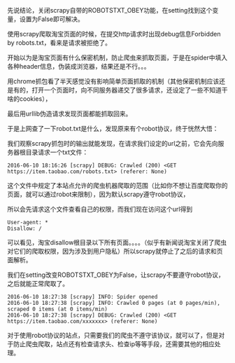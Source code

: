 
先说结论，关闭scrapy自带的ROBOTSTXT_OBEY功能，在setting找到这个变量，设置为False即可解决。 

使用scrapy爬取淘宝页面的时候，在提交http请求时出现debug信息Forbidden by robots.txt，看来是请求被拒绝了。

开始以为是淘宝页面有什么保密机制，防止爬虫来抓取页面，于是在spider中填入各种header信息，伪装成浏览器，结果还是不行。。。

用chrome抓包看了半天感觉没有影响简单页面抓取的机制（其他保密机制应该还是有的，打开一个页面时，向不同服务器递交了很多请求，还设定了一些不知道干啥的cookies），

最后用urllib伪造请求发现页面都能抓取回来。

于是上网查了一下robot.txt是什么，发现原来有个robot协议，终于恍然大悟：

我们观察scrapy抓包时的输出就能发现，在请求我们设定的url之前，它会先向服务器根目录请求一个txt文件：
```
2016-06-10 18:16:26 [scrapy] DEBUG: Crawled (200) <GET https://item.taobao.com/robots.txt> (referer: None)
```
这个文件中规定了本站点允许的爬虫机器爬取的范围（比如你不想让百度爬取你的页面，就可以通过robot来限制），因为默认scrapy遵守robot协议，

所以会先请求这个文件查看自己的权限，而我们现在访问这个url得到
```
User-agent: *
Disallow: /
```
可以看见，淘宝disallow根目录以下所有页面。。。。（似乎有新闻说淘宝关闭了爬虫对它们的爬取权限，因为涉及到用户隐私）所以scrapy就停止了之后的请求和页面解析。 

我们在setting改变ROBOTSTXT_OBEY为False，让scrapy不要遵守robot协议，之后就能正常爬取了。


```
2016-06-10 18:27:38 [scrapy] INFO: Spider opened
2016-06-10 18:27:38 [scrapy] INFO: Crawled 0 pages (at 0 pages/min), scraped 0 items (at 0 items/min)
2016-06-10 18:27:38 [scrapy] DEBUG: Crawled (200) <GET https://item.taobao.com/xxxxxxx> (referer: None)
```

对于使用robot协议的站点，只需要我们的爬虫不遵守该协议，就可以了，但是对于防止爬虫爬取，站点还有检查请求头、检查ip等等手段，还需要其他的相应处理。
